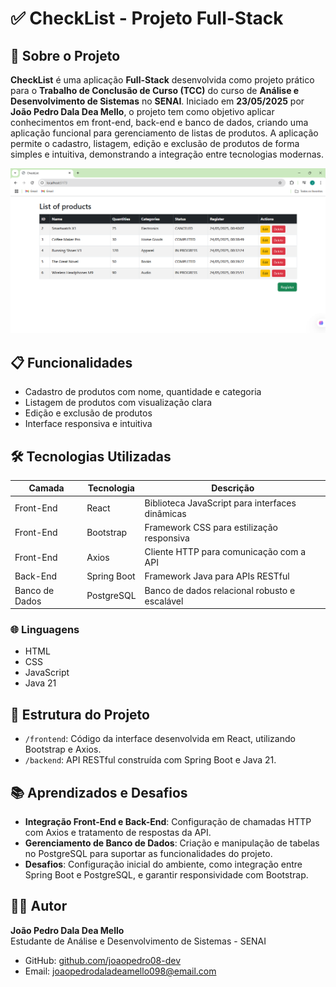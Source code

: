 # ✅ CheckList - Projeto Full-Stack

## 📌 Sobre o Projeto

**CheckList** é uma aplicação **Full-Stack** desenvolvida como projeto prático para o **Trabalho de Conclusão de Curso (TCC)** do curso de **Análise e Desenvolvimento de Sistemas** no **SENAI**. Iniciado em **23/05/2025** por **João Pedro Dala Dea Mello**, o projeto tem como objetivo aplicar conhecimentos em front-end, back-end e banco de dados, criando uma aplicação funcional para gerenciamento de listas de produtos. A aplicação permite o cadastro, listagem, edição e exclusão de produtos de forma simples e intuitiva, demonstrando a integração entre tecnologias modernas.

![Screenshot do CheckList](img/img-checklist.png)

## 📋 Funcionalidades

- Cadastro de produtos com nome, quantidade e categoria
- Listagem de produtos com visualização clara
- Edição e exclusão de produtos
- Interface responsiva e intuitiva

## 🛠️ Tecnologias Utilizadas

| **Camada**     | **Tecnologia**      | **Descrição**                                      |
|----------------|---------------------|---------------------------------------------------|
| Front-End      | React              | Biblioteca JavaScript para interfaces dinâmicas   |
| Front-End      | Bootstrap          | Framework CSS para estilização responsiva        |
| Front-End      | Axios              | Cliente HTTP para comunicação com a API          |
| Back-End       | Spring Boot        | Framework Java para APIs RESTful                 |
| Banco de Dados | PostgreSQL         | Banco de dados relacional robusto e escalável    |

### 🌐 Linguagens
- HTML
- CSS
- JavaScript
- Java 21

## 📂 Estrutura do Projeto

- `/frontend`: Código da interface desenvolvida em React, utilizando Bootstrap e Axios.
- `/backend`: API RESTful construída com Spring Boot e Java 21.

## 📚 Aprendizados e Desafios

- **Integração Front-End e Back-End**: Configuração de chamadas HTTP com Axios e tratamento de respostas da API.
- **Gerenciamento de Banco de Dados**: Criação e manipulação de tabelas no PostgreSQL para suportar as funcionalidades do projeto.
- **Desafios**: Configuração inicial do ambiente, como integração entre Spring Boot e PostgreSQL, e garantir responsividade com Bootstrap.


## 🧑‍💻 Autor

**João Pedro Dala Dea Mello**  
Estudante de Análise e Desenvolvimento de Sistemas - SENAI  
- GitHub: [github.com/joaopedro08-dev](https://github.com/joaopedro08-dev)  
- Email: joaopedrodaladeamello098@email.com
